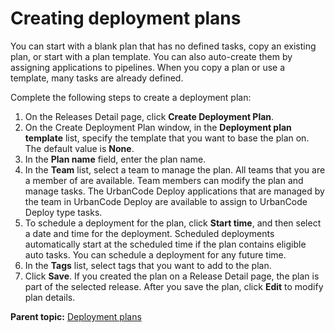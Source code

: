 # Creating deployment plans

You can start with a blank plan that has no defined tasks, copy an existing plan, or start with a plan template. You can also auto-create them by assigning applications to pipelines. When you copy a plan or use a template, many tasks are already defined.

Complete the following steps to create a deployment plan:

1.   On the Releases Detail page, click **Create Deployment Plan**. 
2.   On the Create Deployment Plan window, in the **Deployment plan template** list, specify the template that you want to base the plan on. The default value is **None**. 
3.   In the **Plan name** field, enter the plan name. 
4.   In the **Team** list, select a team to manage the plan. All teams that you are a member of are available. Team members can modify the plan and manage tasks. The UrbanCode Deploy applications that are managed by the team in UrbanCode Deploy are available to assign to UrbanCode Deploy type tasks. 
5.   To schedule a deployment for the plan, click **Start time**, and then select a date and time for the deployment. Scheduled deployments automatically start at the scheduled time if the plan contains eligible auto tasks. You can schedule a deployment for any future time. 
6.   In the **Tags** list, select tags that you want to add to the plan. 
7.   Click **Save**. If you created the plan on a Release Detail page, the plan is part of the selected release. After you save the plan, click **Edit** to modify plan details.

**Parent topic:** [Deployment plans](../../com.ibm.crelease.doc/topics/cr_deployPlan_ov.md)

